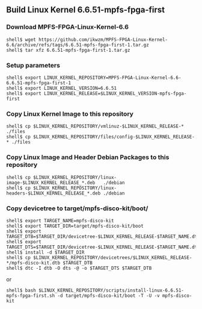## Build Linux Kernel 6.6.51-mpfs-fpga-first

### Download MPFS-FPGA-Linux-Kernel-6.6

```console
shell$ wget https://github.com/ikwzm/MPFS-FPGA-Linux-Kernel-6.6/archive/refs/tags/6.6.51-mpfs-fpga-first-1.tar.gz
shell$ tar xfz 6.6.51-mpfs-fpga-first-1.tar.gz
```

### Setup parameters

```console
shell$ export LINUX_KERNEL_REPOSITORY=MPFS-FPGA-Linux-Kernel-6.6-6.6.51-mpfs-fpga-first-1
shell$ export LINUX_KERNEL_VERSION=6.6.51
shell$ export LINUX_KERNEL_RELEASE=$LINUX_KERNEL_VERSION-mpfs-fpga-first
```


### Copy Linux Kernel Image to this repository

```console
shell$ cp $LINUX_KERNEL_REPOSITORY/vmlinuz-$LINUX_KERNEL_RELEASE-*      ./files
shell$ cp $LINUX_KERNEL_REPOSITORY/files/config-$LINUX_KERNEL_RELEASE-* ./files
```

### Copy Linux Image and Header Debian Packages to this repository

```console
shell$ cp $LINUX_KERNEL_REPOSITORY/linux-image-$LINUX_KERNEL_RELEASE_*.deb   ./debian
shell$ cp $LINUX_KERNEL_REPOSITORY/linux-headers-$LINUX_KERNEL_RELEASE_*.deb ./debian
```

### Copy devicetree to target/mpfs-disco-kit/boot/

```console
shell$ export TARGET_NAME=mpfs-disco-kit
shell$ export TARGET_DIR=target/mpfs-disco-kit/boot
shell$ export TARGET_DTB=$TARGET_DIR/devicetree-$LINUX_KERNEL_RELEASE-$TARGET_NAME.dtb
shell$ export TARGET_DTS=$TARGET_DIR/devicetree-$LINUX_KERNEL_RELEASE-$TARGET_NAME.dts
shell$ install -d $TARGET_DIR
shell$ cp $LINUX_KERNEL_REPOSITORY/devicetrees/$LINUX_KERNEL_RELEASE-*/mpfs-disco-kit.dtb $TARGET_DTB
shell$ dtc -I dtb -O dts -@ -o $TARGET_DTS $TARGET_DTB
```

or

```console
shell$ bash $LINUX_KERNEL_REPOSITORY/scripts/install-linux-6.6.51-mpfs-fpga-first.sh -d target/mpfs-disco-kit/boot -T -U -v mpfs-disco-kit
```

